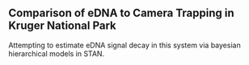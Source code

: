 ## Comparison of eDNA to Camera Trapping in Kruger National Park

Attempting to estimate eDNA signal decay in this system via bayesian hierarchical models in STAN.


